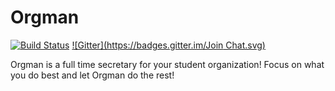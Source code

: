 Orgman
======
[![Build Status](https://magnum.travis-ci.com/valleyjo/orgman.svg?token=zoo1zAg3ypiJekfNaK7V&branch=master)](https://magnum.travis-ci.com/valleyjo/orgman)
[![Gitter](https://badges.gitter.im/Join Chat.svg)](https://gitter.im/cs-1530-g8/orgman?utm_source=badge&utm_medium=badge&utm_campaign=pr-badge&utm_content=badge)

Orgman is a full time secretary for your student organization! Focus on what you do best and let Orgman do the rest!
